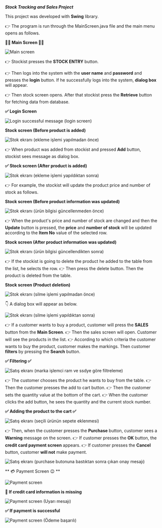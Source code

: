 ***Stock Tracking and Sales Project***

This project was developed with **Swing** library.

:point_right: The program is run through the MainScreen.java file and the main menu opens as follows.

**:tada::tada: Main Screen :tada::tada:**

![Main screen](https://user-images.githubusercontent.com/79416722/161760050-0f3e8383-8ee3-4e1f-b1b5-bb29d2edc6ec.PNG)

:point_right: Stockist presses the **STOCK ENTRY** button.

:point_right: Then logs into the system with the **user name** and **password** and presses the **login** button. If he successfully logs into the system, **dialog box** will appear.

:point_right: Then stock screen opens. After that stockist press the **Retrieve** button for fetching data from database.

**:white_check_mark: Login Screen**

![Login successful message (login screen)](https://user-images.githubusercontent.com/79416722/153662709-400015c1-7369-4fc9-867f-3a0cc38aa365.PNG)


**Stock screen (Before product is added)**

![Stok ekranı (ekleme işlemi yapılmadan önce)](https://user-images.githubusercontent.com/79416722/153663431-fa3087c8-9159-4fd6-b44d-db2ac0455bde.PNG)

:point_right: When product was added from stockist and pressed **Add** button, stockist sees message as dialog box.

**:white_check_mark: Stock screen (After product is added)**

![Stok ekranı (ekleme işlemi yapıldıktan sonra)](https://user-images.githubusercontent.com/79416722/153663726-0c7b339a-315b-4325-9d6f-4c401c1d57d7.PNG)


:point_right: For example, the stockist will update the product price and number of stock as follows. 

**Stock screen (Before product information was updated)**

![Stok ekranı (ürün bilgisi güncellenmeden önce)](https://user-images.githubusercontent.com/79416722/153664932-9129c6b1-1901-4d0a-8183-711fbc51436c.PNG)


:point_right: When the product's price and number of stock are changed and then the **Update** button is pressed, the **price** and **number of stock** will be updated according to the **Item No** value of the selected row.

**Stock screen (After product information was updated)**

![Stok ekranı (ürün bilgisi güncellendikten sonra)](https://user-images.githubusercontent.com/79416722/153664991-9abb9c88-0702-4ba2-92fa-c11234dae669.PNG)


:point_right: If the stockist is going to delete the product he added to the table from the list, he selects the row.
:point_right: Then press the delete button. Then the product is deleted from the table.

**Stock screen (Product deletion)**

![Stok ekranı (silme işlemi yapılmadan önce)](https://user-images.githubusercontent.com/79416722/153665723-dbc7ae1c-1654-4bbd-bc99-a3ec785198a5.PNG)


:point_down: A dialog box will appear as below.

![Stok ekranı (silme işlemi yapıldıktan sonra)](https://user-images.githubusercontent.com/79416722/153665978-7eec5378-807c-42f5-adde-e005189e4f7e.PNG)


:point_right: If a customer wants to buy a product, customer will press the **SALES** button from the **Main Screen**.
:point_right: Then the sales screen will open. Customer will see the products in the list.
:point_right: According to which criteria the customer wants to buy the product, customer makes the markings. Then customer **filters** by pressing the **Search** button.

**:white_check_mark: Filtering :white_check_mark:**

![Satış ekranı (marka işlemci ram ve ssdye göre filtreleme)](https://user-images.githubusercontent.com/79416722/153667345-eb0fcb9e-1bb8-4202-937f-d2b26ea731f9.PNG)

:point_right: The customer chooses the product he wants to buy from the table.
:point_right: Then the customer presses the add to cart button.
:point_right: Then the customer sets the quantity value at the bottom of the cart.
:point_right: When the customer clicks the add button, he sees the quantity and the current stock number.


**:white_check_mark: Adding the product to the cart :white_check_mark:**

![Satış ekranı (seçili ürünün sepete eklenmesi)](https://user-images.githubusercontent.com/79416722/153667774-2ecbebcd-84b5-426a-8d59-f33a52a27529.PNG)

:point_right: Then, when the customer presses the **Purchase** button, customer sees a **Warning** message on the screen.
:point_right: If customer presses the **OK** button, the **credit card payment screen** appears.
:point_right: If customer presses the **Cancel** button, customer **will not** make payment.

![Satış ekranı (purchase butonuna bastıktan sonra çıkan onay mesajı)](https://user-images.githubusercontent.com/79416722/153668596-7f11514f-975d-49f0-8a7b-08c802269e79.PNG)


** :credit_card: Payment Screen :wink: **

![Payment screen](https://user-images.githubusercontent.com/79416722/153668831-d36b968a-6e6e-4aa5-bde1-018807216304.PNG)


**:no_entry_sign: If credit card information is missing**

![Payment screen (Uyarı mesajı)](https://user-images.githubusercontent.com/79416722/153668961-62c01f0f-492a-4279-97e0-99a4a86edc5a.PNG)


**:white_check_mark: If payment is successful**

![Payment screen (Ödeme başarılı)](https://user-images.githubusercontent.com/79416722/153669432-d3d32c13-15a0-484e-bd50-afe956d0830a.PNG)
